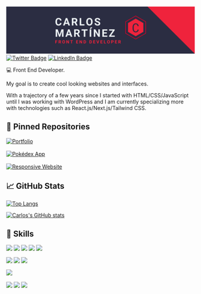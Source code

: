 [![Carlos's GitHub Banner](./assets/BannerWork.png)](https://github.com/carlosmrtzodev/)
[![Twitter Badge](https://img.shields.io/badge/Twitter-?style=for-the-badge&logo=twitter&logoColor=edf2f4&color=2b2d42&labelColor=ef233c)](https://twitter.com/carlosmrtzodev)
[![LinkedIn Badge](https://img.shields.io/badge/LinkedIn-informational?style=for-the-badge&logo=linkedin&logoColor=edf2f4&color=2b2d42&labelColor=ef233c)](https://www.linkedin.com/in/carlosmrtzodev/)

💻 Front End Developer.

My goal is to create cool looking websites and interfaces.

With a trajectory of a few years since I started with HTML/CSS/JavaScript until I was working with WordPress and I am currently specializing more with technologies such as React.js/Next.js/Tailwind CSS.

## 📌 Pinned Repositories

[![Portfolio](https://github-readme-stats.vercel.app/api/pin/?username=carlosmrtzodev&repo=portfolio&bg_color=2b2d42&title_color=ef233c&text_color=edf2f4&border_color=ef233c&icon_color=ef233c)](https://www.carlosmrtzo.com/) <br><br>
[![Pokédex App](https://github-readme-stats.vercel.app/api/pin/?username=carlosmrtzodev&repo=pokedex-app&bg_color=2b2d42&title_color=ef233c&text_color=edf2f4&border_color=ef233c&icon_color=ef233c)](https://github.com/carlosmrtzodev/pokedex-app) <br><br>
[![Responsive Website](https://github-readme-stats.vercel.app/api/pin/?username=carlosmrtzodev&repo=responsive-website&bg_color=2b2d42&title_color=ef233c&text_color=edf2f4&border_color=ef233c&icon_color=ef233c)](https://github.com/carlosmrtzodev/responsive-website)

## 📈 GitHub Stats

[![Top Langs](https://github-readme-stats.vercel.app/api/top-langs/?username=carlosmrtzodev&layout=compact&bg_color=2b2d42&title_color=ef233c&text_color=edf2f4&icon_color=ef233c&border_color=ef233c)](https://github.com/carlosmrtzodev/)

[![Carlos's GitHub stats](https://github-readme-stats.vercel.app/api?username=carlosmrtzodev&show_icons=true&bg_color=2b2d42&title_color=ef233c&text_color=edf2f4&icon_color=ef233c&border_color=ef233c)](https://github.com/carlosmrtzodev/)

## 💼 Skills

![](https://img.shields.io/badge/Tools-Git-informational?style=for-the-badge&logo=Git&logoColor=edf2f4&color=2b2d42&labelColor=ef233c)
![](https://img.shields.io/badge/Tools-NPM-informational?style=for-the-badge&logo=npm&logoColor=edf2f4&color=2b2d42&labelColor=ef233c)
![](https://img.shields.io/badge/Tools-Figma-informational?style=for-the-badge&logo=Figma&logoColor=edf2f4&color=2b2d42&labelColor=ef233c)
![](https://img.shields.io/badge/Tools-GitHub-informational?style=for-the-badge&logo=GitHub&logoColor=edf2f4&color=2b2d42&labelColor=ef233c)
![](https://img.shields.io/badge/Tools-VScode-informational?style=for-the-badge&logo=visual-studio-code&logoColor=edf2f4&color=2b2d42&labelColor=ef233c)

![](https://img.shields.io/badge/Code-React.js-informational?style=for-the-badge&logo=react&logoColor=edf2f4&color=2b2d42&labelColor=ef233c)
![](https://img.shields.io/badge/Code-Next.js-informational?style=for-the-badge&logo=next.js&logoColor=edf2f4&color=2b2d42&labelColor=ef233c)
![](https://img.shields.io/badge/Code-JavaScript-informational?style=for-the-badge&logo=JavaScript&logoColor=edf2f4&color=2b2d42&labelColor=ef233c)

![](https://img.shields.io/badge/CMS-WordPress-informational?style=for-the-badge&logo=WordPress&logoColor=edf2f4&color=2b2d42&labelColor=ef233c)

![](https://img.shields.io/badge/Markup-HTML-informational?style=for-the-badge&logo=html5&logoColor=edf2f4&color=2b2d42&labelColor=ef233c)
![](https://img.shields.io/badge/Style-CSS-informational?style=for-the-badge&logo=css3&logoColor=edf2f4&color=2b2d42&labelColor=ef233c)
![](https://img.shields.io/badge/Style-Tailwind%20CSS-informational?style=for-the-badge&logo=Tailwind-CSS&logoColor=edf2f4&color=2b2d42&labelColor=ef233c)
